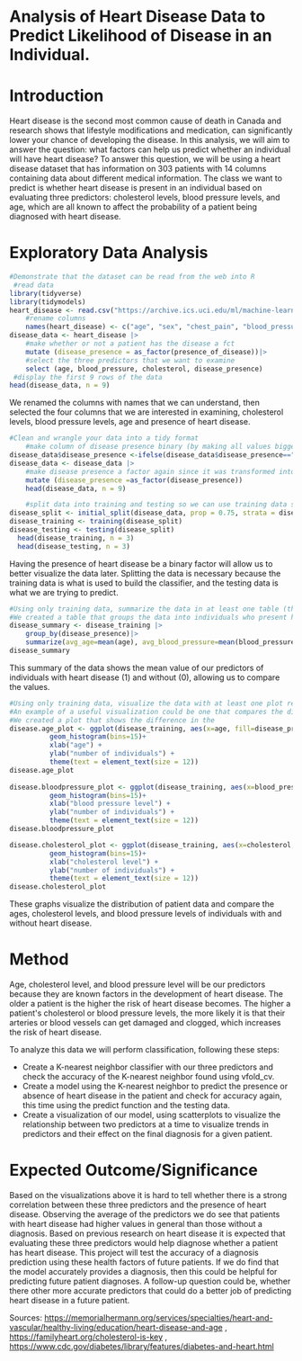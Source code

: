 # Analysis of Heart Disease Data to Predict Likelihood of Disease in an Individual.


# Introduction
Heart disease is the second most common cause of death in Canada and research shows that lifestyle modifications and medication, can significantly lower your chance of developing the disease. In this analysis, we will aim to answer the question: what factors can help us predict whether an individual will have heart disease? To answer this question, we will be using a heart disease dataset that has information on 303 patients with 14 columns containing data about different medical information. The class we want to predict is whether heart disease is present in an individual based on evaluating three predictors: cholesterol levels, blood pressure levels, and age, which are all known to affect the probability of a patient being diagnosed with heart disease.


# Exploratory Data Analysis

```R
#Demonstrate that the dataset can be read from the web into R
 #read data 
library(tidyverse)
library(tidymodels)
heart_disease <- read.csv("https://archive.ics.uci.edu/ml/machine-learning-databases/heart-disease/processed.cleveland.data")
    #rename columns
    names(heart_disease) <- c("age", "sex", "chest_pain", "blood_pressure", "cholesterol", "blood_sugar", "EKG", "heart_rate", "angina", "ST_depression", "ST_slope", "fluro", "thallium", "presence_of_disease")
disease_data <- heart_disease |>
    #make whether or not a patient has the disease a fct
    mutate (disease_presence = as_factor(presence_of_disease))|>
    #select the three predictors that we want to examine
    select (age, blood_pressure, cholesterol, disease_presence)
 #display the first 9 rows of the data
head(disease_data, n = 9)

```

We renamed the columns with names that we can understand, then selected the four columns that we are interested in examining, cholesterol levels, blood pressure levels, age and presence of heart disease.

```R
#Clean and wrangle your data into a tidy format
    #make column of disease presence binary (by making all values bigger than 1 equal to 1) 
disease_data$disease_presence <-ifelse(disease_data$disease_presence=="0",0,1)
disease_data <- disease_data |>
    #make disease presence a factor again since it was transformed into a double case
    mutate (disease_presence =as_factor(disease_presence))
    head(disease_data, n = 9)   

    #split data into training and testing so we can use training data seperatly
disease_split <- initial_split(disease_data, prop = 0.75, strata = disease_presence)  
disease_training <- training(disease_split)   
disease_testing <- testing(disease_split)
  head(disease_training, n = 3)
  head(disease_testing, n = 3)
```

Having the presence of heart disease be a binary factor will allow us to better visualize the data later. 
Splitting the data is necessary because the training data is what is used to build the classifier, and the testing data is what we are trying to predict.

```R
#Using only training data, summarize the data in at least one table (this is exploratory data analysis). An example of a useful table could be one that reports the number of observations in each class, the means of the predictor variables you plan to use in your analysis and how many rows have missing data.
#We created a table that groups the data into individuals who present heart disease and those who don't, and allows us to see the difference between the means of the three data columns that we are intereted in. 
disease_summary <- disease_training |> 
    group_by(disease_presence)|>
    summarize(avg_age=mean(age), avg_blood_pressure=mean(blood_pressure), avg_cholesterol=mean(cholesterol))
disease_summary
```

This summary of the data shows the mean value of our predictors of individuals with heart disease (1) and without (0), allowing us to compare the values. 

```R
#Using only training data, visualize the data with at least one plot relevant to the analysis you plan to do (this is exploratory data analysis). 
#An example of a useful visualization could be one that compares the distributions of each of the predictor variables you plan to use in your analysis.
#We created a plot that shows the difference in the 
disease.age_plot <- ggplot(disease_training, aes(x=age, fill=disease_presence, color=disease_presence)) +
          geom_histogram(bins=15)+
          xlab("age") +
          ylab("number of individuals") + 
          theme(text = element_text(size = 12)) 
disease.age_plot
 
disease.bloodpressure_plot <- ggplot(disease_training, aes(x=blood_pressure, fill=disease_presence, color=disease_presence)) +
          geom_histogram(bins=15)+
          xlab("blood pressure level") +
          ylab("number of individuals") + 
          theme(text = element_text(size = 12)) 
disease.bloodpressure_plot

disease.cholesterol_plot <- ggplot(disease_training, aes(x=cholesterol, fill=disease_presence, color=disease_presence)) +
          geom_histogram(bins=15)+
          xlab("cholesterol level") +
          ylab("number of individuals") + 
          theme(text = element_text(size = 12)) 
disease.cholesterol_plot
```

These graphs visualize the distribution of patient data and compare the ages, cholesterol levels, and blood pressure levels of individuals with and without heart disease.


# Method
Age, cholesterol level, and blood pressure level will be our predictors because they are known factors in the development of heart disease. The older a patient is the higher the risk of heart disease becomes. The higher a patient's cholesterol or blood pressure levels, the more likely it is that their arteries or blood vessels can get damaged and clogged, which increases the risk of heart disease. 

To analyze this data we will perform classification, following these steps:
- Create a K-nearest neighbor classifier with our three predictors and check the accuracy of the K-nearest neighbor found using vfold_cv.
- Create a model using the K-nearest neighbor to predict the presence or absence of heart disease in the patient and check for accuracy again, this time using the predict function and the testing data. 
- Create a visualization of our model, using scatterplots to visualize the relationship between two predictors at a time to visualize trends in predictors and their effect on the final diagnosis for a given patient. 



# Expected Outcome/Significance


Based on the visualizations above it is hard to tell whether there is a strong correlation between these three predictors and the presence of heart disease. Observing the average of the predictors we do see that patients with heart disease had higher values in general than those without a diagnosis. Based on previous research on heart disease it is expected that evaluating these three predictors would help diagnose whether a patient has heart disease. This project will test the accuracy of a diagnosis prediction using these health factors of future patients. If we do find that the model accurately provides a diagnosis, then this could be helpful for predicting future patient diagnoses. A follow-up question could be, whether there other more accurate predictors that could do a better job of predicting heart disease in a future patient.


Sources: https://memorialhermann.org/services/specialties/heart-and-vascular/healthy-living/education/heart-disease-and-age , https://familyheart.org/cholesterol-is-key , https://www.cdc.gov/diabetes/library/features/diabetes-and-heart.html

